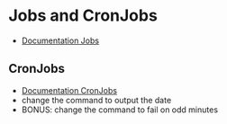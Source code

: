# Jobs and CronJobs

* [Documentation Jobs](https://kubernetes.io/docs/concepts/workloads/controllers/job/)

## CronJobs

* [Documentation CronJobs](https://kubernetes.io/docs/concepts/workloads/controllers/cron-jobs/)
* change the command to output the date
* BONUS: change the command to fail on odd minutes

